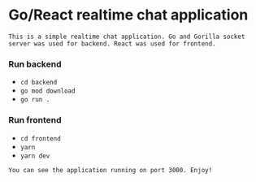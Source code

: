 # Go/React realtime chat application

```This is a simple realtime chat application. Go and Gorilla socket server was used for backend. React was used for frontend.```

### Run backend
  - `cd backend`
  - `go mod download`
  - `go run .`
  
### Run frontend
  - `cd frontend`
  - `yarn`
  - `yarn dev`

```You can see the application running on port 3000. Enjoy!```
